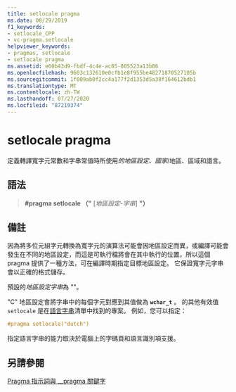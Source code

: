 ```yaml
---
title: setlocale pragma
ms.date: 08/29/2019
f1_keywords:
- setlocale_CPP
- vc-pragma.setlocale
helpviewer_keywords:
- pragmas, setlocale
- setlocale pragma
ms.assetid: e60b43d9-fbdf-4c4e-ac85-805523a13b86
ms.openlocfilehash: 9603c132610e0cfb1e8f955be48271870527105b
ms.sourcegitcommit: 1f009ab0f2cc4a177f2d1353d5a38f164612bdb1
ms.translationtype: MT
ms.contentlocale: zh-TW
ms.lasthandoff: 07/27/2020
ms.locfileid: "87219374"
---
```

# <a name="setlocale-pragma"></a>setlocale pragma

定義轉譯寬字元常數和字串常值時所使用*的地區設定、國家*/地區、區域和語言。

## <a name="syntax"></a>語法

> **#pragma setlocale （"** [*地區設定-字串*] **"）**

## <a name="remarks"></a>備註

因為將多位元組字元轉換為寬字元的演算法可能會因地區設定而異，或編譯可能會發生在不同的地區設定，而這是可執行檔將會在其中執行的位置，所以這個 pragma 提供了一種方法，可在編譯時期指定目標地區設定。 它保證寬字元字串會以正確的格式儲存。

預設的*地區設定字串*為 ""。

"C" 地區設定會將字串中的每個字元對應到其值做為 **`wchar_t`** 。 的其他有效值 `setlocale` 是在[語言字串](../c-runtime-library/language-strings.md)清單中找到的專案。 例如，您可以指定：

```cpp
#pragma setlocale("dutch")
```

指定語言字串的能力取決於電腦上的字碼頁和語言識別項支援。

## <a name="see-also"></a>另請參閱

[Pragma 指示詞與 __pragma 關鍵字](../preprocessor/pragma-directives-and-the-pragma-keyword.md)
